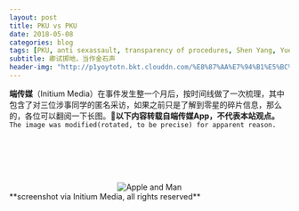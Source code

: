 ```yaml
---
layout: post
title: PKU vs PKU
date: 2018-05-08
categories: blog
tags: [PKU, anti sexassault, transparency of procedures, Shen Yang, Yue Xin]
subtitle: 卿试掷地，当作金石声
header-img: "http://p1yoytotn.bkt.clouddn.com/%E8%87%AA%E7%94%B1%E5%BC%95%E5%AF%BC%E4%BA%BA%E6%B0%91.jpg"
---
```

**端传媒**（Initium Media）在事件发生整一个月后，按时间线做了一次梳理，其中包含了对三位涉事同学的匿名采访，如果之前只是了解到零星的碎片信息，那么的，各位可以翻阅一下长图。**以下内容转载自端传媒App，不代表本站观点。**
`The image was modified(rotated, to be precise) for apparent reason.`

<br><br><br><br>

<div align="center"><img src="http://p1yoytotn.bkt.clouddn.com/%E5%8C%97%E5%A4%A7vs%E5%8C%97%E5%A4%A7%20via%20Initium%20Media.JPG" alt="Apple and  Man" /></div>
**screenshot via Initium Media, all rights reserved**
